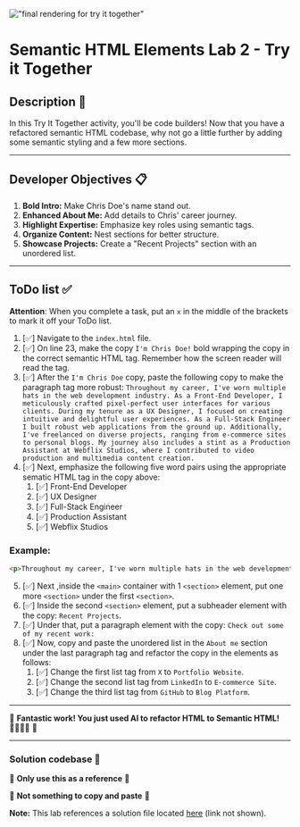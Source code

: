 !["final rendering for try it together"](assets/images/screen-together.png)
# Semantic HTML Elements Lab 2 - Try it Together

## Description 📄
In this Try It Together activity, you'll be code builders! Now that you have a refactored semantic HTML codebase, why not go a little further by adding some semantic styling and a few more sections. 

---

## Developer Objectives 📋

1. **Bold Intro:** Make Chris Doe's name stand out.
2. **Enhanced About Me:** Add details to Chris' career journey.
3. **Highlight Expertise:** Emphasize key roles using semantic tags.
4. **Organize Content:** Nest sections for better structure.
5. **Showcase Projects:** Create a "Recent Projects" section with an unordered list.

---

## ToDo list ✅
**Attention**: When you complete a task, put an `x` in the middle of the brackets to mark it off your ToDo list.

1. [✅] Navigate to the `index.html` file. 
2. [✅] On line 23, make the copy `I'm Chris Doe!` bold wrapping the copy in the correct semantic HTML tag. Remember how the screen reader will read the tag.
3. [✅] After the `I'm Chris Doe` copy, paste the following copy to make the paragraph tag more robust: `Throughout my career, I've worn multiple hats in the web development industry. As a Front-End Developer, I meticulously crafted pixel-perfect user interfaces for various clients. During my tenure as a UX Designer, I focused on creating intuitive and delightful user experiences. As a Full-Stack Engineer I built robust web applications from the ground up. Additionally, I've freelanced on diverse projects, ranging from e-commerce sites to personal blogs. My journey also includes a stint as a Production Assistant at Webflix Studios, where I contributed to video production and multimedia content creation.`
4. [✅] Next, emphasize the following five word pairs using the appropriate sematic HTML tag in the copy above:
   1. [✅] Front-End Developer
   2. [✅] UX Designer
   3. [✅] Full-Stack Engineer
   4. [✅] Production Assistant
   5. [✅] Webflix Studios
      
  ### Example:
  ```html
<p>Throughout my career, I've worn multiple hats in the web development industry. As a <em>Front-End Developer</em>,</p>
```
5. [✅] Next ,inside the `<main>` container with 1 `<section>` element, put one more `<section>` under the first `<section>`.
6. [✅] Inside the second `<section>` element, put a subheader element with the copy: `Recent Projects`.
7. [✅] Under that, put a paragraph element with the copy: `Check out some of my recent work:`
8. [✅] Now, copy and paste the unordered list in the `About me` section under the last paragraph tag and refactor the copy in the elements as follows:
   1. [✅] Change the first list tag from `X` to `Portfolio Website`.
   2. [✅] Change the second list tag from `LinkedIn` to  `E-commerce Site`.
   3. [✅] Change the third list tag from `GitHub` to `Blog Platform`.

---

🎊 **Fantastic work! You just used AI to refactor HTML to Semantic HTML! 💃🏻🕺🏾** 🎊

---

### Solution codebase 👀
🛑 **Only use this as a reference** 🛑

💾 **Not something to copy and paste** 💾

**Note:**  This lab references a solution file located [here](https://github.com/HackerUSA-CE/sdai-ic-d3-semantic-html-elements-2/blob/solution/index.html) (link not shown).
